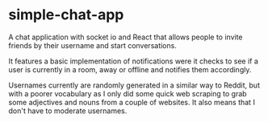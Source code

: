 # simple-chat-app
A chat application with socket io and React that allows people 
to invite friends by their username and start conversations.

It features a basic implementation of notifications were it checks
to see if a user is currently in a room, away or offline and notifies
them accordingly.

Usernames currently are randomly generated in a similar way to Reddit,
but with a poorer vocabulary as I only did some quick web scraping to grab
some adjectives and nouns from a couple of websites. It also means that
I don't have to moderate usernames.